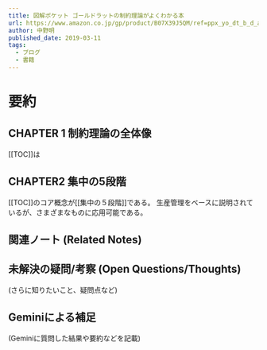 ```yaml
---
title: 図解ポケット ゴールドラットの制約理論がよくわかる本
url: https://www.amazon.co.jp/gp/product/B07X39J5QM/ref=ppx_yo_dt_b_d_asin_title_351_o00?ie=UTF8&psc=1
author: 中野明
published_date: 2019-03-11
tags:
  - ブログ
  - 書籍
---
```

# 要約
## CHAPTER 1 制約理論の全体像
[[TOC]]は
## CHAPTER2 集中の5段階
[[TOC]]のコア概念が[[集中の５段階]]である。
生産管理をベースに説明されているが、さまざまなものに応用可能である。


## 関連ノート (Related Notes)

## 未解決の疑問/考察 (Open Questions/Thoughts)
(さらに知りたいこと、疑問点など)

## Geminiによる補足
(Geminiに質問した結果や要約などを記載)

